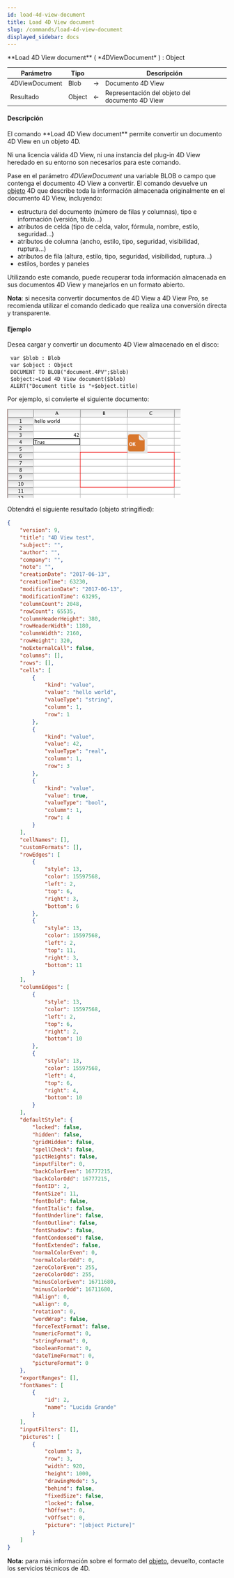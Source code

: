 ```yaml
---
id: load-4d-view-document
title: Load 4D View document
slug: /commands/load-4d-view-document
displayed_sidebar: docs
---
```


<!--REF #_command_.Load 4D View document.Syntax-->**Load 4D View document** ( *4DViewDocument* ) : Object<!-- END REF-->
<!--REF #_command_.Load 4D View document.Params-->
| Parámetro | Tipo |  | Descripción |
| --- | --- | --- | --- |
| 4DViewDocument | Blob | &#8594;  | Documento 4D View |
| Resultado | Object | &#8592; | Representación del objeto del documento 4D View |

<!-- END REF-->

#### Descripción 

<!--REF #_command_.Load 4D View document.Summary-->El comando **Load 4D View document** permite convertir un documento 4D View en un objeto 4D.<!-- END REF--> 

Ni una licencia válida 4D View, ni una instancia del plug-in 4D View heredado en su entorno son necesarios para este comando.

Pase en el parámetro *4DViewDocument* una variable BLOB o campo que contenga el documento 4D View a convertir. El comando devuelve un [objeto](# "Datos estructurados como forma de objeto nativo 4D") 4D que describe toda la información almacenada originalmente en el documento 4D View, incluyendo:

* estructura del documento (número de filas y columnas), tipo e información (versión, título...)
* atributos de celda (tipo de celda, valor, fórmula, nombre, estilo, seguridad...)
* atributos de columna (ancho, estilo, tipo, seguridad, visibilidad, ruptura...)
* atributos de fila (altura, estilo, tipo, seguridad, visibilidad, ruptura...)
* estilos, bordes y paneles

Utilizando este comando, puede recuperar toda información almacenada en sus documentos 4D View y manejarlos en un formato abierto. 

**Nota**: si necesita convertir documentos de 4D View a 4D View Pro, se recomienda utilizar el comando dedicado  que realiza una conversión directa y transparente.

#### Ejemplo 

Desea cargar y convertir un documento 4D View almacenado en el disco:

```4d
 var $blob : Blob
 var $object : Object
 DOCUMENT TO BLOB("document.4PV";$blob)
 $object:=Load 4D View document($blob)
 ALERT("Document title is "+$object.title)
```

Por ejemplo, si convierte el siguiente documento:

![](../assets/en/commands/pict3631552.en.png)

Obtendrá el siguiente resultado (objeto stringified):

```json
{
    "version": 9,
    "title": "4D View test",
    "subject": "",
    "author": "",
    "company": "",
    "note": "",
    "creationDate": "2017-06-13",
    "creationTime": 63230,
    "modificationDate": "2017-06-13",
    "modificationTime": 63295,
    "columnCount": 2048,
    "rowCount": 65535,
    "columnHeaderHeight": 380,
    "rowHeaderWidth": 1180,
    "columnWidth": 2160,
    "rowHeight": 320,
    "noExternalCall": false,
    "columns": [],
    "rows": [],
    "cells": [
        {
            "kind": "value",
            "value": "hello world",
            "valueType": "string",
            "column": 1,
            "row": 1
        },
        {
            "kind": "value",
            "value": 42,
            "valueType": "real",
            "column": 1,
            "row": 3
        },
        {
            "kind": "value",
            "value": true,
            "valueType": "bool",
            "column": 1,
            "row": 4
        }
    ],
    "cellNames": [],
    "customFormats": [],
    "rowEdges": [
        {
            "style": 13,
            "color": 15597568,
            "left": 2,
            "top": 6,
            "right": 3,
            "bottom": 6
        },
        {
            "style": 13,
            "color": 15597568,
            "left": 2,
            "top": 11,
            "right": 3,
            "bottom": 11
        }
    ],
    "columnEdges": [
        {
            "style": 13,
            "color": 15597568,
            "left": 2,
            "top": 6,
            "right": 2,
            "bottom": 10
        },
        {
            "style": 13,
            "color": 15597568,
            "left": 4,
            "top": 6,
            "right": 4,
            "bottom": 10
        }
    ],
    "defaultStyle": {
        "locked": false,
        "hidden": false,
        "gridHidden": false,
        "spellCheck": false,
        "pictHeights": false,
        "inputFilter": 0,
        "backColorEven": 16777215,
        "backColorOdd": 16777215,
        "fontID": 2,
        "fontSize": 11,
        "fontBold": false,
        "fontItalic": false,
        "fontUnderline": false,
        "fontOutline": false,
        "fontShadow": false,
        "fontCondensed": false,
        "fontExtended": false,
        "normalColorEven": 0,
        "normalColorOdd": 0,
        "zeroColorEven": 255,
        "zeroColorOdd": 255,
        "minusColorEven": 16711680,
        "minusColorOdd": 16711680,
        "hAlign": 0,
        "vAlign": 0,
        "rotation": 0,
        "wordWrap": false,
        "forceTextFormat": false,
        "numericFormat": 0,
        "stringFormat": 0,
        "booleanFormat": 0,
        "dateTimeFormat": 0,
        "pictureFormat": 0
    },
    "exportRanges": [],
    "fontNames": [
        {
            "id": 2,
            "name": "Lucida Grande" 
        }
    ],
    "inputFilters": [],
    "pictures": [
        {
            "column": 3,
            "row": 3,
            "width": 920,
            "height": 1000,
            "drawingMode": 5,
            "behind": false,
            "fixedSize": false,
            "locked": false,
            "hOffset": 0,
            "vOffset": 0,
            "picture": "[object Picture]" 
        }
    ]
}
```

**Nota:** para más información sobre el formato del [objeto](# "Datos estructurados como forma de objeto nativo 4D"), devuelto, contacte los servicios técnicos de 4D.
